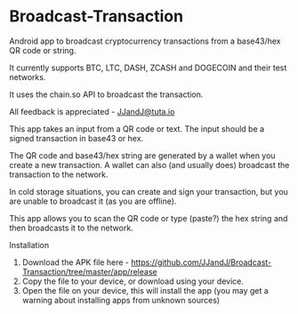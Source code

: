 # Broadcast-Transaction
Android app to broadcast cryptocurrency transactions from a base43/hex QR code or string.

It currently supports BTC, LTC, DASH, ZCASH and DOGECOIN and their test networks.

It uses the chain.so API to broadcast the transaction.

All feedback is appreciated - JJandJ@tuta.io

This app takes an input from a QR code or text. The input should be a signed transaction in base43 or hex.

The QR code and base43/hex string are generated by a wallet when you create a new transaction. A wallet can also (and usually does) broadcast the transaction to the network.

In cold storage situations, you can create and sign your transaction, but you are unable to broadcast it (as you are offline).

This app allows you to scan the QR code or type (paste?) the hex string and then broadcasts it to the network.

Installation
1) Download the APK file here - https://github.com/JJandJ/Broadcast-Transaction/tree/master/app/release
2) Copy the file to your device, or download using your device.
3) Open the file on your device, this will install the app (you may get a warning about installing apps from unknown sources)
